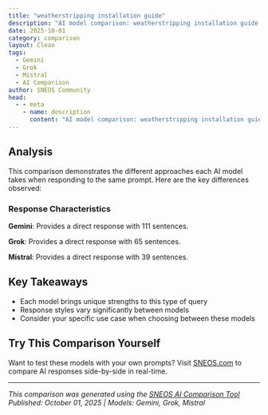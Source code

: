 ```yaml
---
title: "weatherstripping installation guide"
description: "AI model comparison: weatherstripping installation guide..."
date: 2025-10-01
category: comparison
layout: Clean
tags:
  - Gemini
  - Grok
  - Mistral
  - AI Comparison
author: SNEOS Community
head:
  - - meta
    - name: description
      content: "AI model comparison: weatherstripping installation guide..."
---
```


<ChatComparison
  title="weatherstripping installation guide"
  prompt="weatherstripping installation guide"
  :responses='{
    "Gemini": "Okay, let\u0027s get you set up to install weatherstripping! Here\u0027s a comprehensive guide covering the essentials, from choosing the right type to step-by-step instructions.\n\n**I. Planning \u0026 Preparation**\n\n*   **Identify Drafty Areas:**\n    *   **The Paper Test:** Close a door or window on a piece of paper. If you can pull the paper out easily, you likely have a gap.\n    *   **Visual Inspection:** Look for visible cracks, gaps, or damaged weatherstripping around doors and windows.\n    *   **Hand Test:** On a cold or windy day, feel around the edges of doors and windows for drafts.\n\n*   **Choose the Right Weatherstripping Type:** This is crucial for a successful installation. Here\u0027s a breakdown of common types:\n\n    *   **For Doors:**\n        *   **Foam Tape (Adhesive-Backed):**  Inexpensive and easy to install. Good for small gaps and temporary fixes.  Not very durable. Available in various thicknesses and widths.\n            *   **Best for:** Uneven gaps, where compression is needed.\n        *   **Felt Weatherstripping:**  Inexpensive.  Good for narrow gaps, particularly in older homes. Low durability.\n        *   **V-Seal/Tension Seal:**  Made of flexible vinyl or metal. Creates a tight seal when the door is closed.  More durable than foam or felt.  Good for even gaps.\n            *   **Best for:**  Door jambs.\n        *   **Door Sweeps:**  Attached to the bottom of the door. Fills the gap between the door and the threshold. Available in rubber, vinyl, or brush styles.\n            *   **Best for:**  Bottom of doors.  Consider the threshold material when choosing.\n        *   **Door Bottoms/Thresholds:** Replace the entire threshold or add a door bottom with an integrated seal. More expensive but provides a superior seal.\n            *   **Best for:**  Large gaps under doors or damaged thresholds.\n        *   **Magnetic Weatherstripping:** Provides a very tight seal. Ideal for exterior doors that get a lot of use. More expensive.\n            *   **Best for:** High traffic exterior doors.\n\n    *   **For Windows:**\n        *   **Foam Tape (Adhesive-Backed):** Similar to door applications. Good for filling small gaps.\n        *   **V-Seal/Tension Seal:** Works well in window jambs and between window sashes.\n        *   **Tubular Rubber or Vinyl:** More durable than foam or felt. Fits snugly into window channels.\n        *   **Caulk:**  For sealing stationary windows or filling large gaps around window frames.  (Technically not weatherstripping, but often used in conjunction.)\n        *   **Backer Rod:** Used to fill large gaps behind weatherstripping or caulk for better adhesion and less material waste.\n\n*   **Measure:**\n    *   Measure the length of the door/window frame where you\u0027ll be installing the weatherstripping.  Add a little extra to account for mistakes.\n    *   Measure the width of any gaps you\u0027re trying to seal. This will help you choose the correct thickness of weatherstripping.\n\n*   **Gather Your Materials and Tools:**\n    *   Weatherstripping (of the appropriate type and length)\n    *   Utility knife or scissors\n    *   Measuring tape\n    *   Pencil or marker\n    *   Cleaning supplies (soap, water, rubbing alcohol)\n    *   Screwdriver (if needed for installing certain types of weatherstripping, like door sweeps)\n    *   Caulk gun (if using caulk)\n    *   Safety glasses\n    *   Gloves (optional)\n    *   Hammer and small nails (for some types of V-seal or felt)\n    *   Staple gun (for some types of weatherstripping)\n\n**II. Installation Steps (General Guidelines - Adapt to Specific Product)**\n\n1.  **Clean the Surface:** This is *essential* for proper adhesion.\n    *   Remove any old weatherstripping, dirt, dust, paint flakes, or debris from the surface where you\u0027ll be applying the new weatherstripping.\n    *   Use soap and water, followed by rubbing alcohol, to thoroughly clean and degrease the surface.\n    *   Let the surface dry completely before proceeding.\n\n2.  **Measure and Cut:**\n    *   Measure the section of the door or window frame where you\u0027ll be installing the weatherstripping.\n    *   Cut the weatherstripping to the correct length, using a utility knife or scissors.  It\u0027s better to cut slightly long; you can always trim it down.\n    *   For corners, consider making angled cuts for a tighter fit (especially with V-seal).\n\n3.  **Install the Weatherstripping:** This step varies significantly depending on the type of weatherstripping you\u0027re using. Here\u0027s guidance for common types:\n\n    *   **Adhesive-Backed Foam Tape:**\n        *   Peel off a small section of the backing.\n        *   Carefully align the weatherstripping with the edge of the door or window frame.\n        *   Press firmly into place, gradually peeling off the backing as you go.\n        *   Avoid stretching the weatherstripping as you apply it.\n        *   Press firmly along the entire length to ensure good adhesion.\n\n    *   **V-Seal/Tension Seal:**\n        *   Some V-seals have adhesive backing. Follow the same instructions as for foam tape.\n        *   Other V-seals require nails or staples. Position the V-seal so that the \u0022V\u0022 faces the gap.  Use small nails or staples to secure it to the door or window frame.  Be careful not to damage the seal itself.\n\n    *   **Door Sweeps:**\n        *   Close the door and mark the correct height for the sweep on the door.\n        *   Remove the door.\n        *   Cut the sweep to the correct width.\n        *   Position the sweep against the bottom of the door.\n        *   Pre-drill pilot holes (if necessary).\n        *   Screw the sweep into place, following the manufacturer\u0027s instructions.\n        *   Rehang the door. Adjust the sweep as needed to ensure a good seal without dragging.\n\n    *   **Door Bottoms/Thresholds:** These are more involved and may require removing the existing threshold. Follow the manufacturer\u0027s instructions carefully.\n\n    *   **Tubular Rubber or Vinyl:**\n        *   Insert the weatherstripping into the channel or groove in the window frame. You may need to use a tool to help push it into place.\n        *   Ensure a snug fit along the entire length.\n\n    *   **Caulk:**\n        *   Clean the area thoroughly.\n        *   Cut the tip of the caulk tube at an angle.\n        *   Load the tube into the caulk gun.\n        *   Apply a bead of caulk along the gap.\n        *   Smooth the caulk with your finger or a caulk smoothing tool.\n        *   Remove excess caulk with a damp cloth.\n        *   Allow the caulk to dry completely according to the manufacturer\u0027s instructions.\n\n4.  **Test and Adjust:**\n    *   After installing the weatherstripping, close the door or window and check for drafts.\n    *   If you still feel drafts, adjust the weatherstripping as needed. You may need to add more weatherstripping, reposition it, or try a different type.\n    *   Make sure the door or window closes properly without excessive force.\n\n**III. Important Considerations \u0026 Troubleshooting**\n\n*   **Cold Weather:** If installing in cold weather, warm the weatherstripping and the surface with a hairdryer to improve adhesion (especially for adhesive-backed types).\n*   **Paint:** If you need to paint the door or window frame, do so *before* installing the weatherstripping. Allow the paint to dry completely.\n*   **Gaps Too Large:** If the gap is too large for standard weatherstripping, consider using backer rod to fill the gap before applying caulk or weatherstripping.  You may also need to use a combination of weatherstripping types.\n*   **Sticky Residue:** If you have trouble removing old weatherstripping, use a heat gun or adhesive remover to soften the adhesive.\n*   **Durability:** Choose weatherstripping that is appropriate for the amount of use the door or window will receive. Higher-quality materials will last longer.\n*   **Manufacturer\u0027s Instructions:** Always refer to the manufacturer\u0027s instructions for specific installation guidelines for your chosen weatherstripping product.\n\n**IV. Safety**\n\n*   Always wear safety glasses when working with tools.\n*   Use caution when using sharp tools like utility knives.\n*   Wear gloves if desired to protect your hands.\n*   If using a ladder, ensure it is stable and properly positioned.\n\nBy following these steps and taking your time, you can effectively weatherstrip your doors and windows and enjoy a more comfortable and energy-efficient home!  Good luck!\n",
    "Grok": "Installing weatherstripping is an effective way to seal gaps around doors and windows, improving energy efficiency by preventing drafts, reducing noise, and keeping out dust and moisture. Below is a step-by-step guide to installing weatherstripping:\n\n---\n\n### **Materials and Tools Needed**\n- Weatherstripping material (common types include adhesive-backed foam tape, V-strip, door sweeps, felt, or rubber gaskets)\n- Measuring tape\n- Scissors or utility knife\n- Cleaning supplies (rubbing alcohol, soap, water, cloth)\n- Screwdriver (if installing door sweeps or hardware-mounted weatherstripping)\n- Pencil or marker (for marking measurements)\n- Optional: Hairdryer (to soften adhesive in cold weather)\n\n---\n\n### **Step 1: Assess the Area**\n1. **Inspect doors and windows**: Close the door or window and look for gaps where air, light, or water might enter. Common areas include around the frame, along the bottom of doors, and between sashes of windows.\n2. **Determine the type of weatherstripping**:\n   - **Foam tape**: Best for small gaps on doors or windows; easy to install with adhesive backing.\n   - **V-strip (spring metal or vinyl)**: Good for double-hung windows or door frames; durable and fits into narrow spaces.\n   - **Door sweeps**: Ideal for the bottom of exterior doors to block drafts and debris.\n   - **Felt**: Affordable but less durable; works for low-traffic areas.\n   - **Rubber or silicone gaskets**: Great for compression seals on doors and windows; weather-resistant.\n3. **Measure the gaps**: Use a ruler or feel for air movement to estimate the size of the gaps. Choose weatherstripping that matches the gap size and surface type.\n\n---\n\n### **Step 2: Measure and Prepare the Weatherstripping**\n1. **Measure the perimeter**: Measure the height and width of the door or window frame where the weatherstripping will be applied. For doors, measure the top and both sides. For door sweeps, measure the width of the door.\n2. **Cut the weatherstripping**: Use scissors or a utility knife to cut the weatherstripping to the exact length needed. Add a little extra length (1/4 inch or so) to ensure full coverage.\n\n---\n\n### **Step 3: Clean the Surface**\n1. **Remove old weatherstripping**: If replacing old material, peel it off and scrape away any adhesive residue.\n2. **Clean the area**: Wipe down the frame or surface with rubbing alcohol or soapy water to remove dirt, dust, and grease. Dry it thoroughly to ensure the adhesive sticks properly.\n\n---\n\n### **Step 4: Install the Weatherstripping**\n#### **For Adhesive-Backed Weatherstripping (Foam Tape, Felt, etc.)**\n1. **Test fit**: Hold the weatherstripping in place without removing the backing to ensure it aligns correctly.\n2. **Apply the strip**: Peel off the adhesive backing and press the strip firmly into place along the door or window frame. Start at one end and work your way to the other, smoothing it down to avoid air bubbles or gaps.\n3. **Trim excess**: If there\u2019s extra length, cut it off with scissors or a utility knife.\n4. **Check the seal**: Close the door or window to ensure the weatherstripping compresses without preventing proper closure.\n\n#### **For V-Strip Weatherstripping**\n1. **Position the strip**: Place the V-strip in the channel between the door or window sash and frame. The \u201CV\u201D shape should face the direction of the closing motion (so it compresses when closed).\n2. **Secure it**: If it\u2019s adhesive-backed, press it firmly into place. If it\u2019s metal, you may need to nail or screw it in.\n3. **Test it**: Open and close the door or window to ensure a snug fit without obstruction.\n\n#### **For Door Sweeps (Bottom of Door)**\n1. **Position the sweep**: Hold the door sweep against the bottom of the door (on the interior side for exterior doors) so the flexible strip touches the threshold without dragging excessively.\n2. **Mark and cut**: If needed, trim the sweep to match the door width.\n3. **Attach the sweep**: Most sweeps come with screws or adhesive. Use a screwdriver to secure it to the door, ensuring the strip makes light contact with the floor or threshold.\n4. **Test the door**: Open and close the door to ensure the sweep seals the gap without catching or dragging.\n\n---\n\n### **Step 5: Test and Adjust**\n1. **Check for drafts**: Close the door or window and feel for air leaks. You can also use a lit incense stick or candle to detect air movement (watch for smoke or flame flickering near gaps).\n2. **Adjust if necessary**: If the weatherstripping is too thick and prevents the door/window from closing properly, trim it down or replace it with a thinner option. If there are still gaps, add additional layers or try a different type.\n\n---\n\n### **Tips for Success**\n- **Choose weatherstripping for your climate**: Rubber or silicone is better for extreme weather, while foam may degrade faster in harsh conditions.\n- **Install in mild temperatures**: If using adhesive weatherstripping, apply it when temperatures are above 50\u00B0F (10\u00B0C) for better adhesion. Use a hairdryer to warm the adhesive if it\u2019s cold.\n- **Avoid over-compressing**: Weatherstripping should compress slightly when the door or window closes, but too much pressure can damage it or make closing difficult.\n- **Replace regularly**: Inspect weatherstripping annually and replace it if it\u2019s cracked, torn, or no longer seals properly.\n\n---\n\nBy following these steps, you can effectively install weatherstripping to save energy, reduce noise, and make your home more comfortable. If you\u2019re unsure which type to use or encounter complex gaps, consider consulting a professional for advice or installation.",
    "Mistral": "Weatherstripping is an essential part of maintaining your home\u0027s energy efficiency and comfort. Here\u2019s a step-by-step guide to help you install weatherstripping effectively:\n\n### Materials Needed:\n- Weatherstripping material (foam tape, V-strip, felt, etc.)\n- Measuring tape\n- Scissors or utility knife\n- Screwdriver (if using screw-in weatherstripping)\n- Cleaning supplies (soap, water, cloth)\n- Adhesive (if not included with the weatherstripping)\n\n### Step-by-Step Guide:\n\n1. **Choose the Right Weatherstripping:**\n   - **Foam Tape:** Easy to install, good for doors and windows.\n   - **V-Strip:** Best for double-hung or sliding windows.\n   - **Felt:** Inexpensive and easy to install, good for doors and windows.\n   - **Door Sweeps:** For the bottom of doors.\n   - **Tension Seal:** Holds in place by being pressed between the door and the frame.\n\n2. **Measure the Area:**\n   - Measure the length and width of the area where you will install the weatherstripping.\n   - Ensure you have enough material to cover the entire area.\n\n3. **Clean the Surface:**\n   - Clean the area thoroughly to ensure the adhesive sticks properly.\n   - Use soap and water to remove any dirt or debris.\n   - Allow the surface to dry completely.\n\n4. **Cut the Weatherstripping:**\n   - Cut the weatherstripping to the appropriate length using scissors or a utility knife.\n   - Make sure the pieces fit snugly without any gaps.\n\n5. **Install the Weatherstripping:**\n   - **Foam Tape:**\n     - Peel off the backing to expose the adhesive.\n     - Press the tape firmly into place along the door or window frame.\n   - **V-Strip:**\n     - Place the V-strip along the track of the window.\n     - Ensure the V-strip is centered and press it firmly into place.\n   - **Felt:**\n     - Apply adhesive to the felt if it\u2019s not self-adhesive.\n     - Press the felt into place along the door or window frame.\n   - **Door Sweeps:**\n     - Attach the sweep to the bottom of the door using screws or adhesive.\n     - Ensure it makes contact with the threshold when the door is closed.\n   - **Tension Seal:**\n     - Press the seal into place between the door and the frame.\n     - Ensure it is firmly in place and makes a tight seal.\n\n6. **Test the Seal:**\n   - Close the door or window and check for any gaps or air leaks.\n   - Adjust the weatherstripping as needed to ensure a tight seal.\n\n7. **Maintain the Weatherstripping:**\n   - Regularly inspect the weatherstripping for wear and tear.\n   - Replace any damaged sections to maintain effectiveness.\n\n### Tips:\n- Always follow the manufacturer\u2019s instructions for the specific type of weatherstripping you are using.\n- Ensure the weatherstripping does not interfere with the operation of the door or window.\n- Consider using a combination of different types of weatherstripping for optimal results.\n\nBy following these steps, you can effectively install weatherstripping and improve the energy efficiency and comfort of your home."
  }'
  published-date="17:29"
/>

## Analysis

This comparison demonstrates the different approaches each AI model takes when responding to the same prompt. Here are the key differences observed:

### Response Characteristics

**Gemini**: Provides a direct response with 111 sentences. 

**Grok**: Provides a direct response with 65 sentences. 

**Mistral**: Provides a direct response with 39 sentences. 

## Key Takeaways

- Each model brings unique strengths to this type of query
- Response styles vary significantly between models
- Consider your specific use case when choosing between these models

## Try This Comparison Yourself

Want to test these models with your own prompts? Visit [SNEOS.com](https://sneos.com) to compare AI responses side-by-side in real-time.

---

*This comparison was generated using the [SNEOS AI Comparison Tool](https://sneos.com)*
*Published: October 01, 2025 | Models: Gemini, Grok, Mistral*
